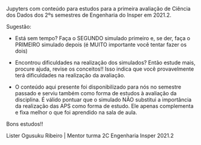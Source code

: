 Jupyters com conteúdo para estudos para a primeira avaliação de Ciência dos Dados dos 2ºs semestres de Engenharia do Insper em 2021.2.

Sugestão:
- Está sem tempo? Faça o SEGUNDO simulado primeiro e, se der, faça o PRIMEIRO simulado depois (é MUITO importante você tentar fazer os dois)

- Encontrou dificuldades na realização dos simulados? Então estude mais, procure ajuda, revise os conceitos!! Isso indica que você provavelmente terá dificuldades na realização da avaliação.


- O conteúdo aqui presente foi disponibilizado para nós no semestre passado e serviu também como forma de estudos à avaliação da disciplina. É válido pontuar que o simulado NÃO substitui a importância da realização das APS como forma de estudo. Ele apenas complementa e fixa melhor o que foi aprendido na sala de aula.


Bons estudos!!

Lister Ogusuku Ribeiro | Mentor turma 2C Engenharia Insper 2021.2